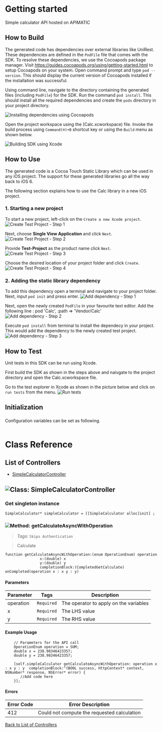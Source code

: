 # Getting started

Simple calculator API hosted on APIMATIC

## How to Build


The generated code has dependencies over external libraries like UniRest. These dependencies are defined in the ```PodFile``` file that comes with the SDK. 
To resolve these dependencies, we use the Cocoapods package manager.
Visit https://guides.cocoapods.org/using/getting-started.html to setup Cocoapods on your system.
Open command prompt and type ```pod --version```. This should display the current version of Cocoapods installed if the installation was successful.

Using command line, navigate to the directory containing the generated files (including ```PodFile```) for the SDK. 
Run the command ```pod install```. This should install all the required dependencies and create the ```pods``` directory in your project directory.

![Installing dependencies using Cocoapods](https://apidocs.io/illustration/objc?step=AddDependencies&workspaceFolder=Calc-ObjC&workspaceName=Calc&projectName=Calc&rootNamespace=Calc)

Open the project workspace using the (Calc.xcworkspace) file. Invoke the build process using `Command(⌘)+B` shortcut key or using the `Build` menu as shown below.

![Building SDK using Xcode](https://apidocs.io/illustration/objc?step=BuildSDK&workspaceFolder=Calc-ObjC&workspaceName=Calc&projectName=Calc&rootNamespace=Calc)


## How to Use

The generated code is a Cocoa Touch Static Library which can be used in any iOS project. The support for these generated libraries go all the way back to iOS 6.

The following section explains how to use the Calc library in a new iOS project.     
### 1. Starting a new project
To start a new project, left-click on the ```Create a new Xcode project```.
![Create Test Project - Step 1](https://apidocs.io/illustration/objc?step=Test1&workspaceFolder=Calc-ObjC&workspaceName=Calc&projectName=Calc&rootNamespace=Calc)

Next, choose **Single View Application** and click ```Next```.
![Create Test Project - Step 2](https://apidocs.io/illustration/objc?step=Test2&workspaceFolder=Calc-ObjC&workspaceName=Calc&projectName=Calc&rootNamespace=Calc)

Provide **Test-Project** as the product name click ```Next```.
![Create Test Project - Step 3](https://apidocs.io/illustration/objc?step=Test3&workspaceFolder=Calc-ObjC&workspaceName=Calc&projectName=Calc&rootNamespace=Calc)

Choose the desired location of your project folder and click ```Create```.
![Create Test Project - Step 4](https://apidocs.io/illustration/objc?step=Test4&workspaceFolder=Calc-ObjC&workspaceName=Calc&projectName=Calc&rootNamespace=Calc)

### 2. Adding the static library dependency
To add this dependency open a terminal and navigate to your project folder. Next, input ```pod init``` and press enter.
![Add dependency - Step 1](https://apidocs.io/illustration/objc?step=Add0&workspaceFolder=Calc-ObjC&workspaceName=Calc&projectName=Calc&rootNamespace=Calc)

Next, open the newly created ```PodFile``` in your favourite text editor. Add the following line : pod 'Calc', :path => 'Vendor/Calc'
![Add dependency - Step 2](https://apidocs.io/illustration/objc?step=Add1&workspaceFolder=Calc-ObjC&workspaceName=Calc&projectName=Calc&rootNamespace=Calc)

Execute `pod install` from terminal to install the dependecy in your project. This would add the dependency to the newly created test project.
![Add dependency - Step 3](https://apidocs.io/illustration/objc?step=Add2&workspaceFolder=Calc-ObjC&workspaceName=Calc&projectName=Calc&rootNamespace=Calc)


## How to Test

Unit tests in this SDK can be run using Xcode. 

First build the SDK as shown in the steps above and naivgate to the project directory and open the Calc.xcworkspace file.

Go to the test explorer in Xcode as shown in the picture below and click on `run tests` from the menu. 
![Run tests](https://apidocs.io/illustration/objc?step=RunTests&workspaceFolder=Calc-ObjC&workspaceName=Calc&projectName=Calc&rootNamespace=Calc)


## Initialization

### 

Configuration variables can be set as following.
```Objc

```

# Class Reference

## <a name="list_of_controllers"></a>List of Controllers

* [SimpleCalculatorController](#simple_calculator_controller)

## <a name="simple_calculator_controller"></a>![Class: ](https://apidocs.io/img/class.png ".SimpleCalculatorController") SimpleCalculatorController

### Get singleton instance
```objc
SimpleCalculator* simpleCalculator = [[SimpleCalculator alloc]init] ;
```

### <a name="get_calculate_async_with_operation"></a>![Method: ](https://apidocs.io/img/method.png ".SimpleCalculatorController.getCalculateAsyncWithOperation") getCalculateAsyncWithOperation

> *Tags:*  ``` Skips Authentication ``` 

> Calculate


```objc
function getCalculateAsyncWithOperation:(enum OperationEnum) operation
                x:(double) x
                y:(double) y
                completionBlock:(CompletedGetCalculate) onCompleted(operation x : x y : y)
```

#### Parameters

| Parameter | Tags | Description |
|-----------|------|-------------|
| operation |  ``` Required ```  | The operator to apply on the variables |
| x |  ``` Required ```  | The LHS value |
| y |  ``` Required ```  | The RHS value |





#### Example Usage

```objc
    // Parameters for the API call
    OperationEnum operation = SUM;
    double x = 238.98346423357;
    double y = 238.98346423357;

    [self.simpleCalculator getCalculateAsyncWithOperation: operation x : x y : y  completionBlock:^(BOOL success, HttpContext* context, NSNumber* response, NSError* error) { 
       //Add code here
    }];
```

#### Errors

| Error Code | Error Description |
|------------|-------------------|
| 412 | Could not compute the requested calculation |



[Back to List of Controllers](#list_of_controllers)




